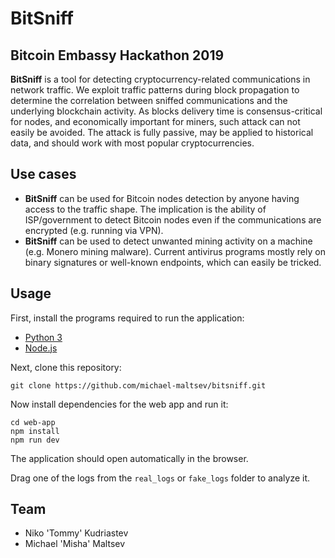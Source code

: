 # __BitSniff__
## Bitcoin Embassy Hackathon 2019

__BitSniff__ is a tool for detecting cryptocurrency-related communications in network traffic. We exploit traffic patterns during block propagation to determine the correlation between sniffed communications and the underlying blockchain activity. As blocks delivery time is consensus-critical for nodes, and economically important for miners, such attack can not easily be avoided.
The attack is fully passive, may be applied to historical data, and should work with most popular cryptocurrencies.

## Use cases
* __BitSniff__ can be used for Bitcoin nodes detection by anyone having access to the traffic shape. The implication is the ability of ISP/government to detect Bitcoin nodes even if the communications are encrypted (e.g. running via VPN).
* __BitSniff__ can be used to detect unwanted mining activity on a machine (e.g. Monero mining malware). Current antivirus programs mostly rely on binary signatures or well-known endpoints, which can easily be tricked.

## Usage
First, install the programs required to run the application:

* [Python 3](https://www.python.org/downloads/)
* [Node.js](https://nodejs.org/en/download/)

Next, clone this repository:

    git clone https://github.com/michael-maltsev/bitsniff.git

Now install dependencies for the web app and run it:

    cd web-app
    npm install
    npm run dev

The application should open automatically in the browser.

Drag one of the logs from the `real_logs` or `fake_logs` folder to analyze it.

## Team
* Niko 'Tommy' Kudriastev
* Michael 'Misha' Maltsev
